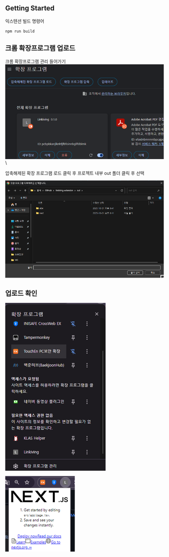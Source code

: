 ## Getting Started

익스텐션 빌드 명령어

```bash
npm run build
```

## 크롬 확장프로그램 업로드

크롬 확장프로그램 관리 들어가기
![alt text](image.png)\

압축해제된 확장 프로그램 로드 클릭 후 프로젝트 내부 out 폴더 클릭 후 선택

![alt text](image-1.png)

## 업로드 확인

![alt text](image-2.png)

![alt text](image-3.png)
